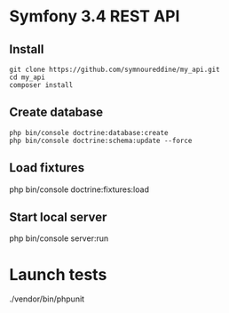 # Symfony 3.4 REST API

## Install

    git clone https://github.com/symnoureddine/my_api.git
    cd my_api
    composer install

## Create database

    php bin/console doctrine:database:create
    php bin/console doctrine:schema:update --force

## Load fixtures

 php bin/console  doctrine:fixtures:load

## Start local server

 php bin/console server:run


 # Launch tests
./vendor/bin/phpunit
